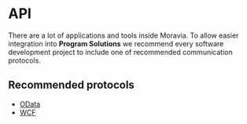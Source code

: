 # API

There are a lot of applications and tools inside Moravia. To allow easier
integration into **Program Solutions** we recommend every software development
project to include one of recommended communication protocols.

## Recommended protocols

- [OData](http://www.odata.org)
- [WCF](https://msdn.microsoft.com/en-us/library/dd456779(v=vs.110).aspx)
